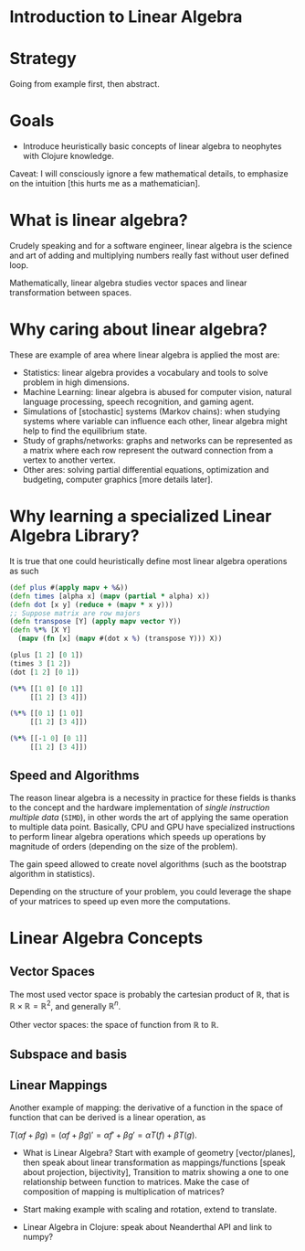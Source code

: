 # Introduction to Linear Algebra

# Strategy

 Going from example first, then abstract.

# Goals

 - Introduce heuristically basic concepts of linear algebra to neophytes with
   Clojure knowledge.

Caveat: I will consciously ignore a few mathematical details, to emphasize on
the intuition [this hurts me as a mathematician].

# What is linear algebra?

Crudely speaking and for a software engineer, linear algebra is the science and
art of adding and multiplying numbers really fast without user defined loop.

Mathematically, linear algebra studies vector spaces and linear transformation
between spaces.

# Why caring about linear algebra?

These are example of area where linear algebra is applied the most are:

- Statistics: linear algebra provides a vocabulary and
  tools to solve problem in high dimensions.
- Machine Learning: linear algebra is abused for computer vision, natural
  language processing, speech recognition, and gaming agent.
- Simulations of [stochastic] systems (Markov chains): when studying systems
  where variable can influence each other, linear algebra might help to find
  the equilibrium state.
- Study of graphs/networks: graphs and networks can be represented as a
  matrix where each row represent the outward connection from a vertex to
  another vertex.
- Other ares: solving partial differential equations, optimization and
  budgeting, computer graphics [more details later].

# Why learning a specialized Linear Algebra Library?

It is true that one could heuristically define most linear algebra operations
as such

``` clojure
(def plus #(apply mapv + %&))
(defn times [alpha x] (mapv (partial * alpha) x))
(defn dot [x y] (reduce + (mapv * x y)))
;; Suppose matrix are row majors
(defn transpose [Y] (apply mapv vector Y))
(defn %*% [X Y]
  (mapv (fn [x] (mapv #(dot x %) (transpose Y))) X))

(plus [1 2] [0 1])
(times 3 [1 2])
(dot [1 2] [0 1])

(%*% [[1 0] [0 1]]
     [[1 2] [3 4]])

(%*% [[0 1] [1 0]]
     [[1 2] [3 4]])

(%*% [[-1 0] [0 1]]
     [[1 2] [3 4]])
```

## Speed and Algorithms

The reason linear algebra is a necessity in practice for these fields is thanks
to the concept and the hardware implementation of *single instruction multiple
data* (`SIMD`), in other words the art of applying the same operation to
multiple data point. Basically, CPU and GPU have specialized instructions to
perform linear algebra operations which speeds up operations by magnitude of
orders (depending on the size of the problem).

The gain speed allowed to create novel algorithms (such as the bootstrap
algorithm in statistics).

Depending on the structure of your problem, you could leverage the shape of
your matrices to speed up even more the computations.


# Linear Algebra Concepts

## Vector Spaces

The most used vector space is probably the cartesian product of $\mathbb{R}$,
that is $\mathbb{R} \times \mathbb{R} = \mathbb{R}^2$, and generally
$\mathbb{R}^n$.

Other vector spaces: the space of function from $\mathbb{R}$ to
$\mathbb{R}$.

## Subspace and basis

## Linear Mappings

Another example of mapping: the derivative of a function in the space of
function that can be derived is a linear operation, as

$T(\alpha f+ \beta g) = (\alpha f + \beta g)' = \alpha f' + \beta  g' = \alpha T(f) + \beta T(g)$.


- What is Linear Algebra? Start with example of geometry [vector/planes], then
  speak about linear transformation as mappings/functions [speak about
  projection, bijectivity], Transition to matrix showing a one to one
  relationship between function to matrices. Make the case of composition of
  mapping is multiplication of matrices?

- Start making example with scaling and rotation, extend to translate.

- Linear Algebra in Clojure: speak about Neanderthal API and link to numpy?
